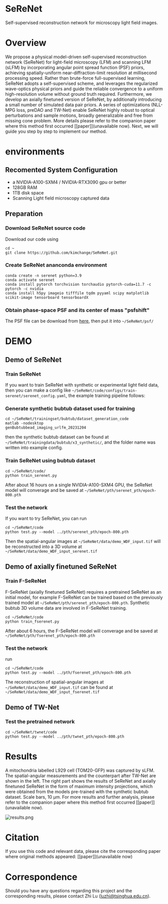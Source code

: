 # SeReNet

Self-supervised reconstruction network for microscopy light field images.

# Overview

We propose a physical model-driven self-supervised reconstruction network (SeReNet) for light-field microscopy (LFM) and scanning LFM (sLFM) by incorporating angular point spread function (PSF) priors, achieving spatially-uniform near-diffraction-limit resolution at millisecond processing speed. Rather than brute-force full-supervised learning, SeReNet adopts a self-supervised scheme, and leverages the regularized wave-optics physical priors and guide the reliable convergence to a uniform high-resolution volume without ground truth required. Furthermore, we develop an axially finetuned version of SeReNet, by additionally introducing a small number of simulated data pair priors. A series of optimizations (NLL-MPG loss, preDAO and TW-Net) enable SeReNet highly robust to optical perturbations and sample motions, broadly generalizable and free from missing cone problem.
More details please refer to the companion paper where this method first occurred [[paper]](unavailable now). Next, we will guide you step by step to implement our method.

# environments

## Recomented System Configuration

* a NVIDIA-A100-SXM4 / NVIDIA-RTX3090 gpu or better
* 128GB RAM
* 1TB disk space
* Scanning Light field microscopy captured data

## Preparation

### Download SeReNet source code

Download our code using

```
cd ~
git clone https://github.com/kimchange/SeReNet.git
```

### Create SeReNet ananconda environment

```
conda create -n serenet python=3.9
conda activate serenet
conda install pytorch torchvision torchaudio pytorch-cuda=11.7 -c pytorch -c nvidia
conda install h5py imageio tifffile tqdm pyyaml scipy matplotlib scikit-image tensorboard tensorboardX
```

### Obtain phase-space PSF and its center of mass "psfshift"

<!-- ```
cd ~/SeReNet/psf/psfcalc/

matlab
main_computePSF_serenet
``` -->

<!-- cd ~/SeReNet/psf/

python get_psfshift.py -->

The PSF file can be download from [here](https://drive.google.com/drive/folders/1FieOk-oLh0xGwOxP5IyXufbuSrLxrgvu?usp=drive_link), then put it into `~/SeReNet/psf/`

# DEMO

## Demo of SeReNet

### Train SeReNet

If you want to train SeReNet with synthetic or experimental light field data, then you can make a config like `~/SeReNet/code/configs/train-serenet/serenet_config.yaml`, the example training pipeline follows:

### Generate synthetic bubtub dataset used for training

```
cd ~/SeReNet/trainingset/bubtub/dataset_generation_code
matlab -nodesktop
genBubtubbead_imaging_urlfm_20231204
```

then the synthetic bubtub dataset can be found at `~/SeReNet/trainingdata/bubtub/x3_synthetic/`, and the folder name was written into example config.

### Train SeReNet using bubtub dataset

```
cd ~/SeReNet/code/
python train_serenet.py
```

After about 16 hours on a single NVIDIA-A100-SXM4 GPU, the SeReNet model will converage and be saved at `~/SeReNet/pth/serenet_pth/epoch-800.pth`

### Test the network

If you want to try SeReNet, you can run

```
cd ~/SeReNet/code
python test.py --model ../pth/serenet_pth/epoch-800.pth
```

Then the spatial-angular images at `~/SeReNet/data/demo_WDF_input.tif` will be reconstructed into a 3D volume at `~/SeReNet/data/demo_WDF_input_serenet.tif`

## Demo of axially finetuned SeReNet

### Train F-SeReNet

F-SeReNet (axially finetuned SeReNet) requires a pretrained SeReNet as an initial model, for example F-SeReNet can be trained based on the previously trained model at `~/SeReNet/pth/serenet_pth/epoch-800.pth`.  Synthetic bubtub 3D volume data are involved in F-SeReNet training.

```
cd ~/SeReNet/code
python train_fserenet.py
```

After about 6 hours, the F-SeReNet model will converage and be saved at `~/SeReNet/pth/fserenet_pth/epoch-800.pth`

### Test the network

run

```
cd ~/SeReNet/code
python test.py --model ../pth/fserenet_pth/epoch-800.pth
```

The reconstruction of spatial-angular images at `~/SeReNet/data/demo_WDF_input.tif` can be found at `~/SeReNet/data/demo_WDF_input_fserenet.tif`

## Demo of TW-Net

### Test the pretrained network

```
cd ~/SeReNet/twnet/code
python test.py --model ../pth/twnet_pth/epoch-800.pth
```

# Results

A mitochondria labelled L929 cell (TOM20-GFP) was captured by sLFM. The spatial-angular measurements and the counterpart after TW-Net are shown in the left. The right part shows the results of SeReNet and axially finetuned SeReNet in the form of maximum intensity projections, which were obtained from the models pre-trained with the synthetic bubtub dataset. Scale bars, 10 μm. For more results and further analysis, please refer to the companion paper where this method first occurred [[paper]](unavailable now).

![results.png](images/results.png)

# Citation

If you use this code and relevant data, please cite the corresponding paper where original methods appeared:
[[paper]](unavailable now)

# Correspondence

Should you have any questions regarding this project and the corresponding results, please contact Zhi Lu (luzhi@tsinghua.edu.cn).
